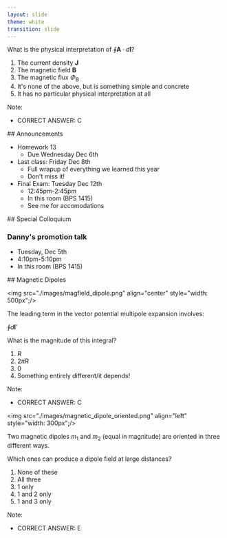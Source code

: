 ```yaml
---
layout: slide
theme: white
transition: slide
---
```


<section data-markdown>

What is the physical interpretation of $\oint \mathbf{A} \cdot d\mathbf{l}$?

1. The current density $\mathbf{J}$
2. The magnetic field $\mathbf{B}$
3. The magnetic flux $\Phi_B$
4. It's none of the above, but is something simple and concrete
5. It has no particular physical interpretation at all

Note:
* CORRECT ANSWER: C

</section>

<section data-markdown>
## Announcements

* Homework 13
  * Due Wednesday Dec 6th
* Last class: Friday Dec 8th
  * Full wrapup of everything we learned this year
  * Don't miss it!
* Final Exam: Tuesday Dec 12th
  * 12:45pm-2:45pm
  * In this room (BPS 1415)
  * See me for accomodations
</section>

<section data-markdown>
## Special Colloquium

### Danny's promotion talk

* Tuesday, Dec 5th
* 4:10pm-5:10pm
* In this room (BPS 1415)

</section>
<section data-markdown>
## Magnetic Dipoles

<img src="./images/magfield_dipole.png" align="center" style="width: 500px";/>

</section>

<section data-markdown>
The leading term in the vector potential multipole expansion involves:

$\oint d\mathbf{l}'$

What is the magnitude of this integral?


1. $R$
2. $2\pi R$
3. 0
4. Something entirely different/it depends!

Note:
* CORRECT ANSWER: C

</section>

<section data-markdown>

<img src="./images/magnetic_dipole_oriented.png" align="left" style="width: 300px";/>

Two magnetic dipoles $m_1$ and $m_2$ (equal in magnitude) are oriented in three different ways.

Which ones can produce a dipole field at large distances?

1. None of these
2. All three
3. 1 only
4. 1 and 2 only
5. 1 and 3 only

Note:
* CORRECT ANSWER: E

</section>
